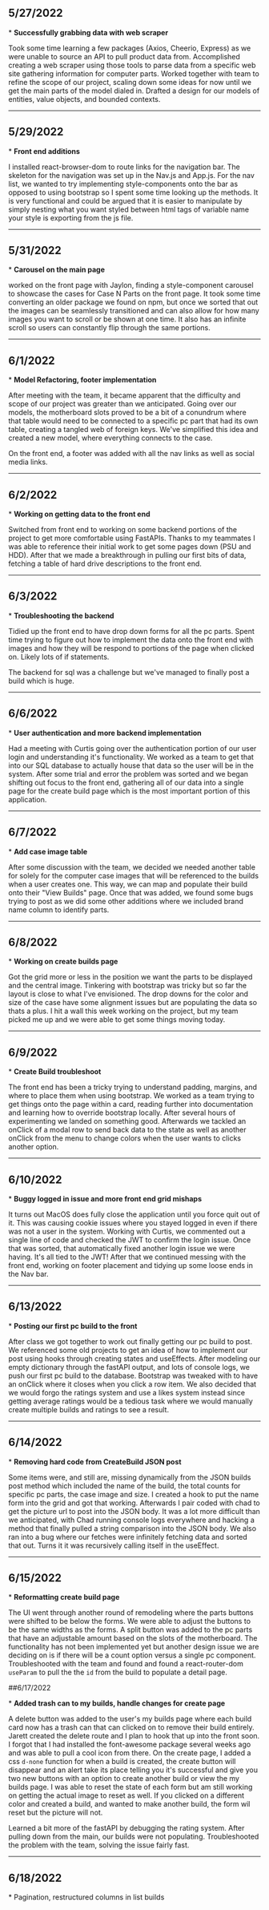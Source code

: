 ## 5/27/2022

\* **Successfully grabbing data with web scraper**

Took some time learning a few packages (Axios, Cheerio, Express) as we were unable to source an API to pull product data from. Accomplished creating a web scraper using those tools to parse data from a specific web site gathering information for computer parts. Worked together with team to refine the scope of our project, scaling down some ideas for now until we get the main parts of the model dialed in. Drafted a design for our models of entities, value objects, and bounded contexts.

---

## 5/29/2022

\* **Front end additions**

I installed react-browser-dom to route links for the navigation bar. The skeleton for the navigation was set up in the Nav.js and App.js. For the nav list, we wanted to try implementing style-components onto the bar as opposed to using bootstrap so I spent some time looking up the methods. It is very functional and could be argued that it is easier to manipulate by simply nesting what you want styled between html tags of variable name your style is exporting from the js file.

---

## 5/31/2022

\* **Carousel on the main page**

worked on the front page with Jaylon, finding a style-component carousel to showcase the cases for Case N Parts on the front page. It took some time converting an older package we found on npm, but once we sorted that out the images can be seamlessly transitioned and can also allow for how many images you want to scroll or be shown at one time. It also has an infinite scroll so users can constantly flip through the same portions.

---

## 6/1/2022

\* **Model Refactoring, footer implementation**

After meeting with the team, it became apparent that the difficulty and scope of our project was greater than we anticipated. Going over our models, the motherboard slots proved to be a bit of a conundrum where that table would need to be connected to a specific pc part that had its own table, creating a tangled web of foreign keys. We've simplified this idea and created a new model, where everything connects to the case.

On the front end, a footer was added with all the nav links as well as social media links.

---

## 6/2/2022

\* **Working on getting data to the front end**

Switched from front end to working on some backend portions of the project to get more comfortable using FastAPIs. Thanks to my teammates I was able to reference their initial work to get some pages down (PSU and HDD). After that we made a breakthrough in pulling our first bits of data, fetching a table of hard drive descriptions to the front end.

---

## 6/3/2022

\* **Troubleshooting the backend**

Tidied up the front end to have drop down forms for all the pc parts. Spent time trying to figure out how to implement the data onto the front end with images and how they will be respond to portions of the page when clicked on. Likely lots of if statements.

The backend for sql was a challenge but we've managed to finally post a build which is huge.

---

## 6/6/2022

\* **User authentication and more backend implementation**

Had a meeting with Curtis going over the authentication portion of our user login and understanding it's functionality. We worked as a team to get that into our SQL database to actually house that data so the user will be in the system. After some trial and error the problem was sorted and we began shifting out focus to the front end, gathering all of our data into a single page for the create build page which is the most important portion of this application.

---

## 6/7/2022

\* **Add case image table**

After some discussion with the team, we decided we needed another table for solely for the computer case images that will be referenced to the builds when a user creates one. This way, we can map and populate their build onto their "View Builds" page. Once that was added, we found some bugs trying to post as we did some other additions where we included brand name column to identify parts.

---

## 6/8/2022

\* **Working on create builds page**

Got the grid more or less in the position we want the parts to be displayed and the central image. Tinkering with bootstrap was tricky but so far the layout is close to what I've envisioned. The drop downs for the color and size of the case have some alignment issues but are populating the data so thats a plus. I hit a wall this week working on the project, but my team picked me up and we were able to get some things moving today.

---

## 6/9/2022

\* **Create Build troubleshoot**

The front end has been a tricky trying to understand padding, margins, and where to place them when using bootstrap. We worked as a team trying to get things onto the page within a card, reading further into documentation and learning how to override bootstrap locally. After several hours of experimenting we landed on something good. Afterwards we tackled an onClick of a modal row to send back data to the state as well as another onClick from the menu to change colors when the user wants to clicks another option.

---

## 6/10/2022

\* **Buggy logged in issue and more front end grid mishaps**

It turns out MacOS does fully close the application until you force quit out of it. This was causing cookie issues where you stayed logged in even if there was not a user in the system. Working with Curtis, we commented out a single line of code and checked the JWT to confirm the login issue. Once that was sorted, that automatically fixed another login issue we were having. It's all tied to the JWT! After that we continued messing with the front end, working on footer placement and tidying up some loose ends in the Nav bar.

---

## 6/13/2022

\* **Posting our first pc build to the front**

After class we got together to work out finally getting our pc build to post. We referenced some old projects to get an idea of how to implement our post using hooks through creating states and useEffects. After modeling our empty dictionary through the fastAPI output, and lots of console logs, we push our first pc build to the database. Bootstrap was tweaked with to have an onClick where it closes when you click a row item.
We also decided that we would forgo the ratings system and use a likes system instead since getting average ratings would be a tedious task where we would manually create multiple builds and ratings to see a result.

---

## 6/14/2022

\* **Removing hard code from CreateBuild JSON post**

Some items were, and still are, missing dynamically from the JSON builds post method which included the name of the build, the total counts for specific pc parts, the case image and size. I created a hook to put the name form into the grid and got that working. Afterwards I pair coded with chad to get the picture url to post into the JSON body. It was a lot more difficult than we anticipated, with Chad running console logs everywhere and hacking a method that finally pulled a string comparison into the JSON body. We also ran into a bug where our fetches were infinitely fetching data and sorted that out. Turns it it was recursively calling itself in the useEffect.

---

## 6/15/2022

\* **Reformatting create build page**

The UI went through another round of remodeling where the parts buttons were shifted to be below the forms. We were able to adjust the buttons to be the same widths as the forms. A split button was added to the pc parts that have an adjustable amount based on the slots of the motherboard. The functionality has not been implemented yet but another design issue we are deciding on is if there will be a count option versus a single pc component. Troubleshooted with the team and found and found a react-router-dom `useParam` to pull the the `id` from the build to populate a detail page.

##6/17/2022

\* **Added trash can to my builds, handle changes for create page**

A delete button was added to the user's my builds page where each build card now has a trash can that can clicked on to remove their build entirely. Jarett created the delete route and I plan to hook that up into the front soon. I forgot that I had installed the font-awesome package several weeks ago and was able to pull a cool icon from there. On the create page, I added a css `d-none` function for when a build is created, the create button will disappear and an alert take its place telling you it's successful and give you two new buttons with an option to create another build or view the my builds page. I was able to reset the state of each form but am still working on getting the actual image to reset as well. If you clicked on a different color and created a build, and wanted to make another build, the form wil reset but the picture will not.

Learned a bit more of the fastAPI by debugging the rating system. After pulling down from the main, our builds were not populating. Troubleshooted the problem with the team, solving the issue fairly fast.

---

## 6/18/2022

\* Pagination, restructured columns in list builds
